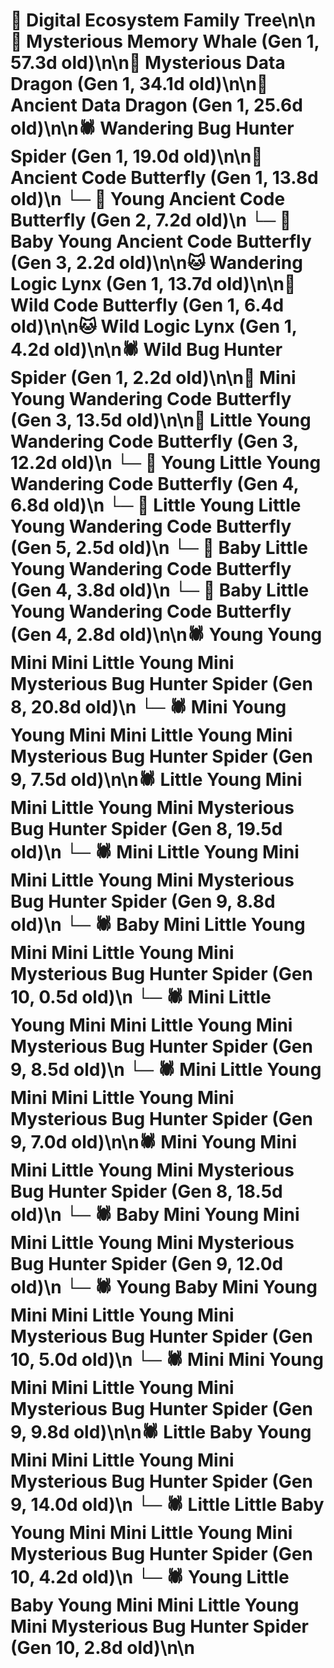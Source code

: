 # 🌳 Digital Ecosystem Family Tree\n\n🐋 Mysterious Memory Whale (Gen 1, 57.3d old)\n\n🐉 Mysterious Data Dragon (Gen 1, 34.1d old)\n\n🐉 Ancient Data Dragon (Gen 1, 25.6d old)\n\n🕷️ Wandering Bug Hunter Spider (Gen 1, 19.0d old)\n\n🦋 Ancient Code Butterfly (Gen 1, 13.8d old)\n  └─ 🦋 Young Ancient Code Butterfly (Gen 2, 7.2d old)\n    └─ 🦋 Baby Young Ancient Code Butterfly (Gen 3, 2.2d old)\n\n🐱 Wandering Logic Lynx (Gen 1, 13.7d old)\n\n🦋 Wild Code Butterfly (Gen 1, 6.4d old)\n\n🐱 Wild Logic Lynx (Gen 1, 4.2d old)\n\n🕷️ Wild Bug Hunter Spider (Gen 1, 2.2d old)\n\n🦋 Mini Young Wandering Code Butterfly (Gen 3, 13.5d old)\n\n🦋 Little Young Wandering Code Butterfly (Gen 3, 12.2d old)\n  └─ 🦋 Young Little Young Wandering Code Butterfly (Gen 4, 6.8d old)\n    └─ 🦋 Little Young Little Young Wandering Code Butterfly (Gen 5, 2.5d old)\n  └─ 🦋 Baby Little Young Wandering Code Butterfly (Gen 4, 3.8d old)\n  └─ 🦋 Baby Little Young Wandering Code Butterfly (Gen 4, 2.8d old)\n\n🕷️ Young Young Mini Mini Little Young Mini Mysterious Bug Hunter Spider (Gen 8, 20.8d old)\n  └─ 🕷️ Mini Young Young Mini Mini Little Young Mini Mysterious Bug Hunter Spider (Gen 9, 7.5d old)\n\n🕷️ Little Young Mini Mini Little Young Mini Mysterious Bug Hunter Spider (Gen 8, 19.5d old)\n  └─ 🕷️ Mini Little Young Mini Mini Little Young Mini Mysterious Bug Hunter Spider (Gen 9, 8.8d old)\n    └─ 🕷️ Baby Mini Little Young Mini Mini Little Young Mini Mysterious Bug Hunter Spider (Gen 10, 0.5d old)\n  └─ 🕷️ Mini Little Young Mini Mini Little Young Mini Mysterious Bug Hunter Spider (Gen 9, 8.5d old)\n  └─ 🕷️ Mini Little Young Mini Mini Little Young Mini Mysterious Bug Hunter Spider (Gen 9, 7.0d old)\n\n🕷️ Mini Young Mini Mini Little Young Mini Mysterious Bug Hunter Spider (Gen 8, 18.5d old)\n  └─ 🕷️ Baby Mini Young Mini Mini Little Young Mini Mysterious Bug Hunter Spider (Gen 9, 12.0d old)\n    └─ 🕷️ Young Baby Mini Young Mini Mini Little Young Mini Mysterious Bug Hunter Spider (Gen 10, 5.0d old)\n  └─ 🕷️ Mini Mini Young Mini Mini Little Young Mini Mysterious Bug Hunter Spider (Gen 9, 9.8d old)\n\n🕷️ Little Baby Young Mini Mini Little Young Mini Mysterious Bug Hunter Spider (Gen 9, 14.0d old)\n  └─ 🕷️ Little Little Baby Young Mini Mini Little Young Mini Mysterious Bug Hunter Spider (Gen 10, 4.2d old)\n  └─ 🕷️ Young Little Baby Young Mini Mini Little Young Mini Mysterious Bug Hunter Spider (Gen 10, 2.8d old)\n\n